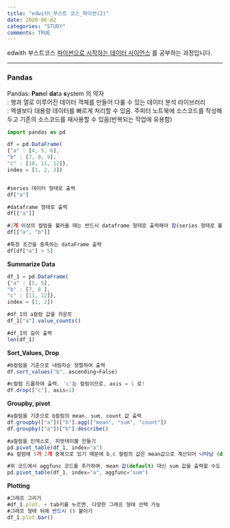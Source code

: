 ```yaml
---
title: "edwith_부스트 코스_파이썬(2)"
date: 2020-06-02
categories: "STUDY"
comments: TRUE
---
```


edwith 부스트코스 [파이썬으로 시작하는 데이터 사이언스](https://www.edwith.org/boostcourse-ds-510/joinLectures/28137) 를 공부하는 과정입니다.  
  
  --------------------------------------------------------
  
### Pandas 
 
 Pandas: **Pan**el **da**ta **s**ystem 의 약자  
       : 행과 열로 이루어진 데이터 객체를 만들어 다룰 수 있는 데이터 분석 라이브러리  
       : 엑셀보다 대용량 데이터를 빠르게 처리할 수 있음. 주피터 노트북에 소스코드를 작성해두고 기존의 소스코드를 재사용할 수 있음(반복되는 작업에 유용함)  


```javascript
import pandas as pd

df = pd.DataFrame(
{"a" : [4, 5, 6],
"b" : [7, 8, 9],
"c" : [10, 11, 12]},
index = [1, 2, 3])


#series 데이터 형태로 출력
df["a"]

#dataframe 형태로 출력
df[["a"]]

#2개 이상의 컬럼을 불러올 때는 반드시 dataframe 형태로 출력해야 함(series 형태로 불러오면 에러 발생함)
df[["a", "b"]]

#특정 조건을 충족하는 dataFrame 출력
df[df["a"] > 5]
```

**Summarize Data**
```javascript
df_1 = pd.DataFrame(
{"a" : [5, 5],
"b" : [7, 8 ],
"c" : [11, 12]},
index = [1, 2])

#df_1의 a컬럼 값을 카운트
df_1["a"].value_counts()

#df_1의 길이 출력
len(df_1)
```
  
**Sort_Values, Drop**
```javascript
#b컬럼을 기준으로 내림차순 정렬하여 출력
df.sort_values("b", ascending=False)

#c컬럼 드롭하여 출력. 'c'는 컬럼이므로, axis = 1 로!
df.drop(["c"], axis=1)
```
  
   
**Groupby, pivot**
```javascript
#a컬럼을 기준으로 b컬럼의 mean, sum, count 값 출력
df.groupby(["a"])["b"].agg(["mean", "sum", "count"])
df.groupby(["a"])["b"].describe()

#a컬럼을 인덱스로, 피벗테이블 만들기
pd.pivot_table(df_1, index="a")
#a 컬럼에 5가 2개 중복으로 있기 때문에 b,c 컬럼의 값은 mean값으로 계산되어 나타남 (default)

#위 코드에서 aggfunc 코드를 추가하여, mean 값(default) 대신 sum 값을 출력할 수도 있음
pd.pivot_table(df_1, index="a", aggfunc="sum")

```
  
   
**Plotting**
```javascript
#그래프 그리기
#df_1.plot. + tab키를 누르면, 다양한 그래프 형태 선택 가능
#그래프 형태 뒤에 반드시 () 붙이기
df_1.plot.bar()
```


